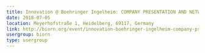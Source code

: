```yaml
---
title: Innovation @ Boehringer Ingelheim: COMPANY PRESENTATION AND NETWORKING RECEPTION
date: 2018-07-05
location: Meyerhofstraße 1, Heidelberg, 69117, Germany
link: http://biorn.org/event/innovation-boehringer-ingelheim-company-presentation-and-networking-reception/
usergroup: biorn
type: usergroup
---
```


